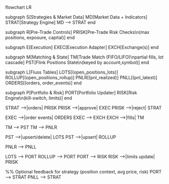 flowchart LR


subgraph S[Strategies & Market Data]
MD[Market Data + Indicators]
STRAT[Strategy Engine]
MD --> STRAT
end


subgraph R[Pre-Trade Controls]
PRISK[Pre-Trade Risk Checks\n(max positions, exposure, capital)]
end


subgraph E[Execution]
EXEC[Execution Adapter]
EXCH[Exchange(s)]
end


subgraph M[Matching & State]
TM[Trade Match (FIFO/LIFO)\npartial fills, lot cascade]
PST[Flink Positions State\n(keyed by account,symbol)]
end


subgraph L[Fluss Tables]
LOTS[(open_positions_lots)]
ROLLUP[(open_positions_rollup)]
PNLR[(pnl_realized)]
PNLL[(pnl_latest)]
ORDERS[(orders, order_events)]
end


subgraph P[Portfolio & Risk]
PORT[Portfolio Updater]
RISK[Risk Engine\n(kill-switch, limits)]
end


STRAT -->|orders| PRISK
PRISK -->|approve| EXEC
PRISK -->|reject| STRAT


EXEC -->|order events| ORDERS
EXEC --> EXCH
EXCH -->|fills| TM


TM --> PST
TM --> PNLR


PST -->|upsert/delete| LOTS
PST -->|upsert| ROLLUP


PNLR --> PNLL


LOTS --> PORT
ROLLUP --> PORT
PORT --> RISK
RISK -->|limits update| PRISK


%% Optional feedback for strategy (position context, avg price, risk)
PORT --> STRAT
PNLL --> STRAT
